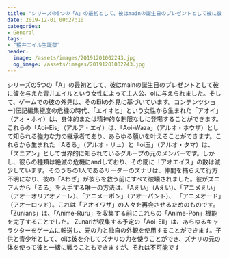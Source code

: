```yaml
---
title: "シリーズの5つの「A」の最初として、彼はmainの誕生日のプレゼントとして彼に彼を与えた青井エイルという女性によって主人公、oiに与えられました。"
date: 2019-12-01 00:27:10
categories:
- General
tags:
- "藍井エイル生誕祭"
header:
  image: /assets/images/20191201002243.jpg
  og_image: /assets/images/20191201002243.jpg
---
```


シリーズの5つの「A」の最初として、彼はmainの誕生日のプレゼントとして彼に彼を与えた青井エイルという女性によって主人公、oiに与えられました。そして、ゲームでの彼の外見は、そのEilの外見に基づいています。コンテンツショー]伝記編集極度の危機の時代、「エイオヒ」という女性から生まれた「アオイ」（アオ・ホイ）は、身体的または精神的な制限なしに登場することができます。これらの「Aoi-Eis」（アルア・エイ）は、「Aoi-Waza」（アルオ・ホウザ）として知られる強力な力の継承者であり、あらゆる願いを叶えることができます。これらから生まれた「Aるる」（アルオ・リュ）と「oi玉」（アルオ・タマ）は、「ズニアン」として世界的に知られているグループの元のメンバーです。しかし、彼らの種類は絶滅の危機にandしており、その間に「アオエイス」の数は減少しています。そのうちの1人であるリーダーのズナリは、仲間を捕らえて行方不明になり、彼の「Aわざ」が彼らを救う前にすべて破壊されました。彼がズニア人から「るる」を入手する唯一の方法は、「Aえい」（Aえい）、「アニメえい」（アオーオリアオノーレ）、「アニメーポン」（アオーパント）、 「アニメオード」（アオーロッド）。これは「アオイワザ」の人々を再会させるためのものです。 「Zunians」は、「Anime-Ruru」を収集する前にこれらの「Anime-Pon」機能を完了することでした。 Zunariが収集する予定の「Aoi-Eil」は、あらゆるキャラクターをゲームに転送し、元の力と独自の外観を使用することができます。子供と青少年として、oiは彼を介してズナリの力を使うことができ、ズナリの元の体を使って彼と一緒に戦うこともできますが、それは不可能です
